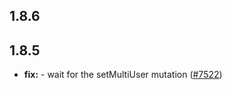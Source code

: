 ## 1.8.6



## 1.8.5

* **fix:**  - wait for the setMultiUser mutation ([#7522](https://github.com/AzzappApp/azzapp/pull/7522))